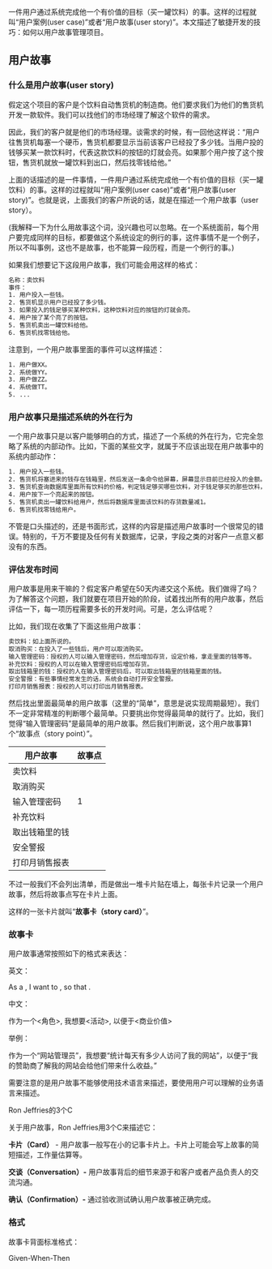 一件用户通过系统完成他一个有价值的目标（买一罐饮料）的事。这样的过程就叫“用户案例(user case)”或者“用户故事(user story)”。本文描述了敏捷开发的技巧：如何以用户故事管理项目。

## 用户故事

### 什么是用户故事(user story)

假定这个项目的客户是个饮料自动售货机的制造商。他们要求我们为他们的售货机开发一款软件。我们可以找他们的市场经理了解这个软件的需求。

因此，我们的客户就是他们的市场经理。谈需求的时候，有一回他这样说：“用户往售货机每塞一个硬币，售货机都要显示当前该客户已经投了多少钱。当用户投的钱够买某一款饮料时，代表这款饮料的按钮的灯就会亮。如果那个用户按了这个按钮，售货机就放一罐饮料到出口，然后找零钱给他。”

上面的话描述的是一件事情，一件用户通过系统完成他一个有价值的目标（买一罐饮料）的事。这样的过程就叫“用户案例(user case)”或者“用户故事(user story)”。也就是说，上面我们的客户所说的话，就是在描述一个用户故事（user story）。

 (我解释一下为什么用故事这个词，没兴趣也可以忽略。在一个系统面前，每个用户要完成同样的目标，都要做这个系统设定的例行的事，这件事情不是一个例子，所以不叫事例，这也不是故事，也不能算一段历程，而是一个例行的事。)

如果我们想要记下这段用户故事，我们可能会用这样的格式：

```tex
名称：卖饮料
事件：
1. 用户投入一些钱。
2. 售货机显示用户已经投了多少钱。
3. 如果投入的钱足够买某种饮料，这种饮料对应的按钮的灯就会亮。
4. 用户按了某个亮了的按钮。
5. 售货机卖出一罐饮料给他。
6. 售货机找零钱给他。
```

注意到，一个用户故事里面的事件可以这样描述：

```tex
1. 用户做XX。
2. 系统做YY。
3. 用户做ZZ。
4. 系统做TT。
5. ...
```

### 用户故事只是描述系统的外在行为

 一个用户故事只是以客户能够明白的方式，描述了一个系统的外在行为，它完全忽略了系统的内部动作。比如，下面的某些文字，就属于不应该出现在用户故事中的系统内部动作：

```tex
1. 用户投入一些钱。
2. 售货机将塞进来的钱存在钱箱里，然后发送一条命令给屏幕，屏幕显示目前已经投入的金额。
3. 售货机查询数据库里面所有饮料的价格，判定钱足够买哪些饮料，对于钱足够买的那些饮料，对应的按钮的灯就会亮起来。
4. 用户按下一个亮起来的按钮。
5. 售货机卖出一罐饮料给用户，然后将数据库里面该饮料的存货数量减1。
6. 售货机找零钱给用户。
```

不管是口头描述的，还是书面形式，这样的内容是描述用户故事时一个很常见的错误。特别的，千万不要提及任何有关数据库，记录，字段之类的对客户一点意义都没有的东西。

### 评估发布时间

用户故事是用来干嘛的？假定客户希望在50天内递交这个系统。我们做得了吗？为了解答这个问题，我们就要在项目开始的阶段，试着找出所有的用户故事，然后评估一下，每一项历程需要多长的开发时间。可是，怎么评估呢？

比如，我们现在收集了下面这些用户故事：

```tex
卖饮料：如上面所说的。
取消购买：在投入了一些钱后，用户可以取消购买。
输入管理密码：授权的人可以输入管理密码，然后增加存货，设定价格，拿走里面的钱等等。
补充饮料：授权的人可以在输入管理密码后增加存货。
取出钱箱里的钱：授权的人在输入管理密码后，可以取出钱箱里的钱箱里面的钱。
安全警报：有些事情经常发生的话，系统会自动打开安全警报。
打印月销售报表：授权的人可以打印出月销售报表。
```

然后找出里面最简单的用户故事（这里的“简单”，意思是说实现周期最短）。我们不一定非常精准的判断哪个最简单。只要挑出你觉得最简单的就行了。比如，我们觉得“输入管理密码”是最简单的用户故事。然后我们判断说，这个用户故事算1个“故事点（story point）”。

| 用户故事       | 故事点 |
| -------------- | ------ |
| 卖饮料         |        |
| 取消购买       |        |
| 输入管理密码   | 1      |
| 补充饮料       |        |
| 取出钱箱里的钱 |        |
| 安全警报       |        |
| 打印月销售报表 |        |

不过一般我们不会列出清单，而是做出一堆卡片贴在墙上，每张卡片记录一个用户故事，然后将故事点写在卡片上面。

这样的一张卡片就叫“**故事卡（story card）**”。

### 故事卡  

用户故事通常按照如下的格式来表达：

英文：

As a <Role>, I want to <Activity>, so that <Business Value>.

中文：

作为一个<角色>, 我想要<活动>, 以便于<商业价值>

举例：

作为一个“网站管理员”，我想要“统计每天有多少人访问了我的网站”，以便于“我的赞助商了解我的网站会给他们带来什么收益。”

需要注意的是用户故事不能够使用技术语言来描述，要使用用户可以理解的业务语言来描述。

Ron Jeffries的3个C

关于用户故事，Ron Jeffries用3个C来描述它：

**卡片（Card）** - 用户故事一般写在小的记事卡片上。卡片上可能会写上故事的简短描述，工作量估算等。

**交谈（Conversation）-** 用户故事背后的细节来源于和客户或者产品负责人的交流沟通。

**确认（Confirmation）-** 通过验收测试确认用户故事被正确完成。

### 格式

故事卡背面标准格式：

Given-When-Then

